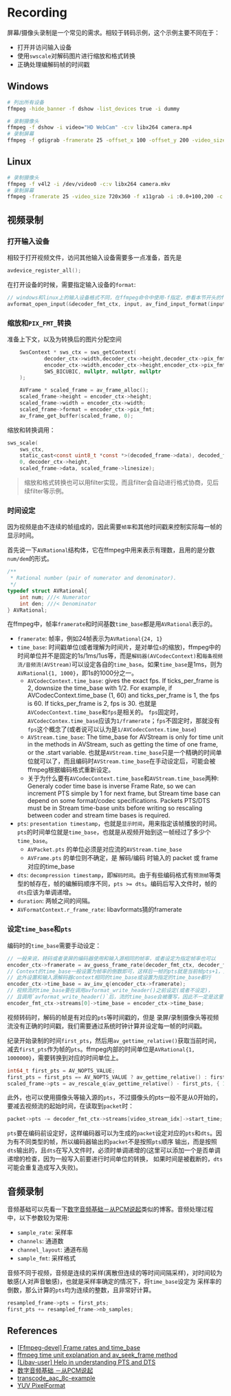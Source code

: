 # Recording

屏幕/摄像头录制是一个常见的需求。相较于转码示例，这个示例主要不同在于：

- 打开并访问输入设备
- 使用`swscale`对解码图片进行缩放和格式转换
- 正确处理编解码帧的时间戳

## Windows

```bash
# 列出所有设备
ffmpeg -hide_banner -f dshow -list_devices true -i dummy

# 录制摄像头
ffmpeg -f dshow -i video="HD WebCam" -c:v libx264 camera.mp4
# 录制屏幕
ffmpeg -f gdigrab -framerate 25 -offset_x 100 -offset_y 200 -video_size 720x360 -i desktop -c:v libx264 screen.mp4
```

## Linux

```bash
# 录制摄像头
ffmpeg -f v4l2 -i /dev/video0 -c:v libx264 camera.mkv
# 录制屏幕
ffmpeg -framerate 25 -video_size 720x360 -f x11grab -i :0.0+100,200 -c:v libx264 screen.mp4
```

## 视频录制

### 打开输入设备

相较于打开视频文件，访问其他输入设备需要多一点准备，首先是

```c
avdevice_register_all();
```

在打开设备的时候，需要指定输入设备的`format`:

```c
// windows和linux上的输入设备格式不同，在ffmpeg命令中使用-f指定，参看本节开头的ffmpeg命令
avformat_open_input(&decoder_fmt_ctx, input, av_find_input_format(input_format), nullptr)
```

### 缩放和`PIX_FMT_`转换

准备上下文，以及为转换后的图片分配空间

```c
    SwsContext * sws_ctx = sws_getContext(
            decoder_ctx->width,decoder_ctx->height,decoder_ctx->pix_fmt,
            encoder_ctx->width,encoder_ctx->height,encoder_ctx->pix_fmt,
            SWS_BICUBIC, nullptr, nullptr, nullptr
    );

    AVFrame * scaled_frame = av_frame_alloc();
    scaled_frame->height = encoder_ctx->height;
    scaled_frame->width = encoder_ctx->width;
    scaled_frame->format = encoder_ctx->pix_fmt;
    av_frame_get_buffer(scaled_frame, 0);
```

缩放和转换调用：

```c
sws_scale(
    sws_ctx,
    static_cast<const uint8_t *const *>(decoded_frame->data), decoded_frame->linesize,
    0, decoder_ctx->height,
    scaled_frame->data, scaled_frame->linesize);
```

> 缩放和格式转换也可以用filter实现，而且filter会自动进行格式协商，见后续filter等示例。

### 时间设定

因为视频是由不连续的帧组成的，因此需要`帧率`和其他时间戳来控制实际每一帧的显示时间。

首先说一下`AVRational`结构体，它在ffmpeg中用来表示有理数，且用的是分数`num/dem`的形式。

```c
/**
 * Rational number (pair of numerator and denominator).
 */
typedef struct AVRational{
    int num; ///< Numerator
    int den; ///< Denominator
} AVRational;
```

在ffmpeg中，帧率`framerate`和时间基数`time_base`都是用`AVRational`表示的。

- `framerate`: 帧率，例如24帧表示为`AVRational{24, 1}`
- `time_base`: 时间戳单位(或者理解为时间片，是对单位`s`的缩放)，ffmpeg中的时间单位并不是固定的1s/1ms/1us等，而是`解码器(AVCodecContext)`和`每条视频流/音频流(AVStream)`可以设定各自的`time_base`。如果`time_base`是1ms，则为`AVRational{1, 1000}`，即1s的1000分之一。
  - `AVCodecContext.time_base`: gives the exact fps. If ticks_per_frame is 2, downsize the time_base with 1/2. For example, if AVCodecContext.time_base (1, 60) and ticks_per_frame is 1, the fps is 60. If ticks_per_frame is 2, fps is 30. 也就是`AVCodecContext.time_base`和`fps`是相关的。 `fps`固定时，`AVCodecContex.time_base`应该为`1/framerate`；`fps`不固定时，那就没有`fps`这个概念了(或者说可以认为是`1/AVCodecContex.time_base`)
  - `AVStream.time_base`: The time_base for AVStream is only for time unit in the methods in AVStream, such as getting the time of one frame, or the .start variable. 也就是`AVStream.time_base`只是一个精确的时间单位就可以了，而且编码时`AVStream.time_base`在手动设定后，可能会被ffmpeg根据编码格式重新设定。
  - 关于为什么要有`AVCodecContext.time_base`和`AVStream.time_base`两种: Generaly coder time base is inverse Frame Rate, so we can increment PTS simple by 1 for next frame, but Stream time base can depend on some format/codec specifications. Packets PTS/DTS must be in Stream time-base units before writing so rescaling between coder and stream time bases is required.
- `pts`: `presentation timestamp`，也就是`显示时间`，用来指定该帧播放的时间。`pts`的时间单位就是`time_base`，也就是从视频开始到这一帧经过了多少个`time_base`。
  - `AVPacket.pts` 的单位必须是对应流的`AVStream.time_base`
  - `AVFrame.pts` 的单位则不确定，是 解码/编码 时输入的 packet 或 frame 对应的time_base
- `dts`: `decompression timestamp`，即`解码时间`。由于有些编码格式有`预测帧`等类型的帧存在，帧的编解码顺序不同，`pts >= dts`。编码后写入文件时，帧的`dts`应该为单调递增。
- `duration`: 两帧之间的间隔。
- `AVFormatContext.r_frame_rate`: libavformats猜的framerate

### 设定`time_base`和`pts`

编码时的`time_base`需要手动设定：

```c
// 一般来说，转码或者录屏的编码器使用和输入源相同的帧率，或者设定为指定帧率也可以
encoder_ctx->framerate = av_guess_frame_rate(decoder_fmt_ctx, decoder_fmt_ctx->streams[video_stream_idx], nullptr);
// Context的time_base一般设置为帧率的倒数即可，这样后一帧的pts就是当前帧pts+1，这样都是整数。
// 此外设置和输入源解码器context相同的time_base或设置为指定的time_base都行
encoder_ctx->time_base = av_inv_q(encoder_ctx->framerate);
// 视频流的time_base要在调用avformat_write_header()之前设定(或者不设定)，
// 且调用`avformat_write_header()`后，流的time_base会被覆写，因此不一定是这里设定的值
encoder_fmt_ctx->streams[0]->time_base = encoder_ctx->time_base;
```

视频转码时，解码的帧是有对应的`pts`等时间戳的，但是 录屏/录制摄像头等视频流没有正确的时间戳，我们需要通过系统时钟计算并设定每一帧的时间戳。

纪录开始录制的时间`first_pts`，然后用`av_gettime_relative()`获取当前时间，减去`first_pts`作为帧的`pts`。ffmpeg内部的时间单位是`AVRational{1, 1000000}`，需要转换到对应的时间单位上。

```c
int64_t first_pts = AV_NOPTS_VALUE;
first_pts = first_pts == AV_NOPTS_VALUE ? av_gettime_relative() : first_pts;
scaled_frame->pts = av_rescale_q(av_gettime_relative() - first_pts, { 1, AV_TIME_BASE }, encoder_fmt_ctx->streams[0]->time_base);
```

此外，也可以使用摄像头等输入源的`pts`，不过摄像头的pts一般不是从0开始的，要减去视频流的起始时间，在读取到`packet`时：

```c
packet->pts -= decoder_fmt_ctx->streams[video_stream_idx]->start_time;
```

`pts`要在编码前设定好，这样编码器可以为生成的`packet`设定对应的`pts`和`dts`。因为有不同类型的帧，所以编码器输出的`packet`不是按照`pts`顺序
输出，而是按照`dts`输出的，且`dts`在写入文件时，必须时单调递增的(这里可以添加一个是否单调递增的检查，因为一般写入前要进行时间单位的转换，
如果时间是被截断的，`dts`可能会重复造成写入失败)。

## 音频录制

音频基础可以先看一下[数字音频基础­­­­­－从PCM说起](https://zhuanlan.zhihu.com/p/212318683)类似的博客。音频处理过程中，以下参数较为常用:

- `sample_rate`: 采样率
- `channels`: 通道数
- `channel_layout`: 通道布局
- `sample_fmt`: 采样格式

音频不同于视频，音频是连续的采样(离散但连续的等时间间隔采样)，对时间较为敏感(人对声音敏感)，也就是采样率确定的情况下，将`time_base`设定为
采样率的倒数，那么计算的`pts`均为连续的整数，且非常好计算。

```c
resampled_frame->pts = first_pts;
first_pts += resampled_frame->nb_samples;
```

## References

- [[Ffmpeg-devel] Frame rates and time_base](http://ffmpeg.org/pipermail/ffmpeg-devel/2005-May/003079.html)
- [ffmpeg time unit explanation and av_seek_frame method](https://stackoverflow.com/questions/12234949/ffmpeg-time-unit-explanation-and-av-seek-frame-method)
- [[Libav-user] Helo in understanding PTS and DTS](https://ffmpeg.org/pipermail/libav-user/2012-November/003207.html)
- [数字音频基础 －从PCM说起](https://zhuanlan.zhihu.com/p/212318683)
- [transcode_aac_8c-example](http://ffmpeg.org/doxygen/trunk/transcode_aac_8c-example.html)
- [YUV PixelFormat](https://docs.microsoft.com/en-us/windows/win32/medfound/recommended-8-bit-yuv-formats-for-video-rendering)